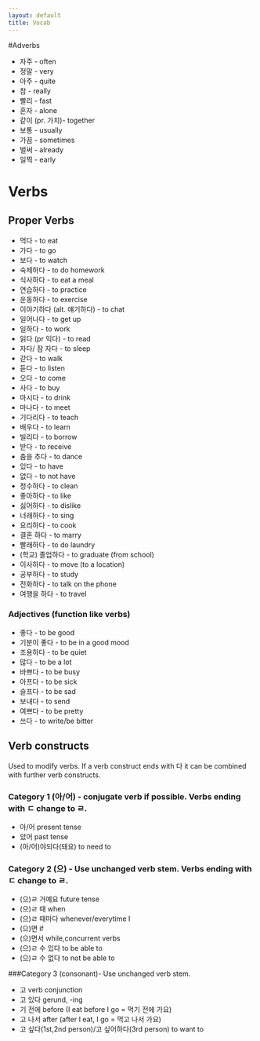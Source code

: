 ```yaml
---
layout: default
title: Vocab
---
```


#Adverbs
- 자주 - often
- 정말 - very
- 아주 - quite
- 참 - really
- 빨리 - fast
- 혼자 - alone
- 같이 (pr. 가치)- together
- 보통 - usually
- 가끔 - sometimes
- 벌써 - already
- 일찍 - early

# Verbs

## Proper Verbs
- 먹다 - to eat
- 가다 - to go
- 보다 - to watch
- 숙제하다 - to do homework
- 식사하다 - to eat a meal
- 연습하다 - to practice
- 운동하다 - to exercise
- 이야기하다 (alt. 얘기하다) - to chat
- 일어나다 - to get up
- 일하다 - to work
- 읽다 (pr 익다) - to read
- 자다/ 잠 자다 - to sleep
- 갇다 - to walk
- 듣다 - to listen
- 오다 - to come
- 사다 - to buy
- 마시다 - to drink
- 마나다 - to meet
- 기다리다 - to teach
- 배우다 - to learn
- 빌리다 - to borrow
- 받다 - to receive
- 춤을 추다 - to dance
- 있다 - to have
- 없다 - to not have
- 청수하다 - to clean
- 좋아하다 - to like
- 싫어하다 - to dislike
- 너래하다 - to sing
- 요리하다 - to cook
- 결혼 하다 - to marry
- 빨래하다 - to do laundry
- (학교) 졸업하다 - to graduate (from school)
- 이사하다 - to move (to a location)
- 공부하다 - to study
- 전화하다 - to talk on the phone
- 여행을 하다 - to travel

### Adjectives (function like verbs)
- 좋다 - to be good
- 기분이 좋다 - to be in a good mood
- 조용하다 - to be quiet
- 많다 - to be a lot
- 바쁘다 - to be busy
- 아프다 - to be sick
- 슬프다 - to be sad
- 보내다 - to send
- 여쁘다 - to be pretty
- 쓰다 - to write/be bitter

## Verb constructs
Used to modify verbs. If a verb construct ends with 다 it can be combined with further verb constructs.

### Category 1 (아/어) - conjugate verb if possible. Verbs ending with ㄷ change to ㄹ.
- 아/어 present tense
- 았어 past tense
- (아/어)야되다(돼요) to need to

### Category 2 (으) - Use unchanged verb stem. Verbs ending with ㄷ change to ㄹ.
- (으)ㄹ 거예요 future tense
- (으)ㄹ 때 when
- (으)ㄹ 때마다 whenever/everytime I
- (으)면 if
- (으)면서 while,concurrent verbs
- (으)ㄹ 수 있다 to be able to
- (으)ㄹ 수 없다 to not be able to

###Category 3 (consonant)- Use unchanged verb stem.
- 고 verb conjunction
- 고 있다 gerund, -ing
- 기 전에 before (I eat before I go = 먹기 전에 가요)
- 고 나서 after (after I eat, I go = 먹고 나서 가요)
- 고 싶다(1st,2nd person)/고 싶어하다(3rd person) to want to
